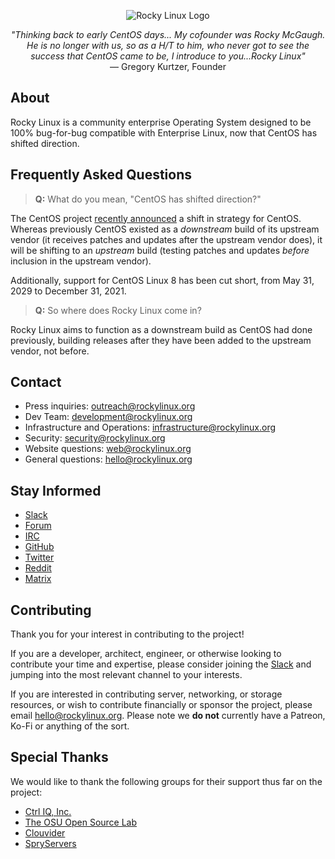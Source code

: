 <p align="center">
<img src="https://media.githubusercontent.com/media/rocky-linux/branding/main/logo-text-light%402x.png" alt="Rocky Linux Logo">
</p>

<p align="center">
<i>"Thinking back to early CentOS days... My cofounder was Rocky McGaugh. He is no longer with us, so as a H/T to him, who never got to see the success that CentOS came to be, I introduce to you...Rocky Linux"</i><br>
— Gregory Kurtzer, Founder
</p>

## About

Rocky Linux is a community enterprise Operating System designed to be 100% bug-for-bug compatible with Enterprise Linux, now that CentOS has shifted direction.

## Frequently Asked Questions

> **Q:** What do you mean, "CentOS has shifted direction?"

The CentOS project [recently announced](https://blog.centos.org/2020/12/future-is-centos-stream/) a shift in strategy for CentOS. Whereas previously CentOS existed as a *downstream* build of its upstream vendor (it receives patches and updates after the upstream vendor does), it will be shifting to an *upstream* build (testing patches and updates *before* inclusion in the upstream vendor).

Additionally, support for CentOS Linux 8 has been cut short, from May 31, 2029 to December 31, 2021.

> **Q:** So where does Rocky Linux come in?

Rocky Linux aims to function as a downstream build as CentOS had done previously, building releases after they have been added to the upstream vendor, not before.

## Contact

* Press inquiries: outreach@rockylinux.org
* Dev Team: development@rockylinux.org
* Infrastructure and Operations: infrastructure@rockylinux.org
* Security: security@rockylinux.org
* Website questions: web@rockylinux.org
* General questions: hello@rockylinux.org

## Stay Informed

* [Slack](https://join.slack.com/t/hpcng/shared_invite/zt-gy0st6mt-ijgUaSvfdeEOhfXXfIstrQ)
* [Forum](forums.rockylinux.org/)
* [IRC](https://webchat.freenode.net/?channels=rockylinux)
* [GitHub](https://github.com/rocky-linux/)
* [Twitter](https://twitter.com/rocky_linux)
* [Reddit](https://www.reddit.com/r/RockyLinux)
* [Matrix](https://matrix.to/#/+rockylinux:matrix.org)

## Contributing

Thank you for your interest in contributing to the project!

If you are a developer, architect, engineer, or otherwise looking to contribute your time and expertise, please consider joining the [Slack](https://join.slack.com/t/hpcng/shared_invite/zt-gy0st6mt-ijgUaSvfdeEOhfXXfIstrQ) and jumping into the most relevant channel to your interests.

If you are interested in contributing server, networking, or storage resources, or wish to contribute financially or sponsor the project, please email hello@rockylinux.org. Please note we **do not** currently have a Patreon, Ko-Fi or anything of the sort.

## Special Thanks

We would like to thank the following groups for their support thus far on the project:
* [Ctrl IQ, Inc.](https://www.ctrl-cmd.com)
* [The OSU Open Source Lab](https://osuosl.org/)
* [Clouvider](https://www.clouvider.co.uk/)
* [SpryServers](https://www.spryservers.net/)
